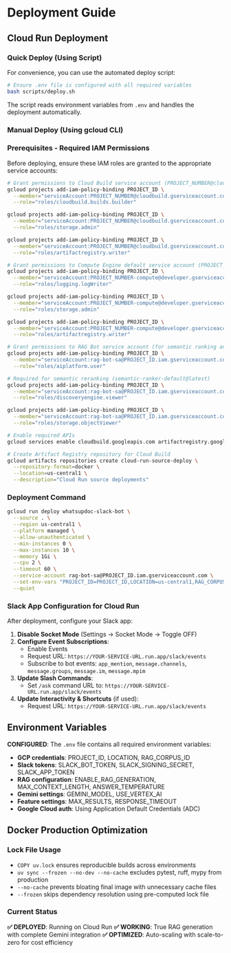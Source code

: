 # Deployment Guide

## Cloud Run Deployment

### Quick Deploy (Using Script)
For convenience, you can use the automated deploy script:

```bash
# Ensure .env file is configured with all required variables
bash scripts/deploy.sh
```

The script reads environment variables from `.env` and handles the deployment automatically.

### Manual Deploy (Using gcloud CLI)

### Prerequisites - Required IAM Permissions
Before deploying, ensure these IAM roles are granted to the appropriate service accounts:

```bash
# Grant permissions to Cloud Build service account (PROJECT_NUMBER@cloudbuild.gserviceaccount.com)
gcloud projects add-iam-policy-binding PROJECT_ID \
  --member="serviceAccount:PROJECT_NUMBER@cloudbuild.gserviceaccount.com" \
  --role="roles/cloudbuild.builds.builder"

gcloud projects add-iam-policy-binding PROJECT_ID \
  --member="serviceAccount:PROJECT_NUMBER@cloudbuild.gserviceaccount.com" \
  --role="roles/storage.admin"

gcloud projects add-iam-policy-binding PROJECT_ID \
  --member="serviceAccount:PROJECT_NUMBER@cloudbuild.gserviceaccount.com" \
  --role="roles/artifactregistry.writer"

# Grant permissions to Compute Engine default service account (PROJECT_NUMBER-compute@developer.gserviceaccount.com)
gcloud projects add-iam-policy-binding PROJECT_ID \
  --member="serviceAccount:PROJECT_NUMBER-compute@developer.gserviceaccount.com" \
  --role="roles/logging.logWriter"

gcloud projects add-iam-policy-binding PROJECT_ID \
  --member="serviceAccount:PROJECT_NUMBER-compute@developer.gserviceaccount.com" \
  --role="roles/storage.admin"

gcloud projects add-iam-policy-binding PROJECT_ID \
  --member="serviceAccount:PROJECT_NUMBER-compute@developer.gserviceaccount.com" \
  --role="roles/artifactregistry.writer"

# Grant permissions to RAG Bot service account (for semantic ranking and RAG functionality)
gcloud projects add-iam-policy-binding PROJECT_ID \
  --member="serviceAccount:rag-bot-sa@PROJECT_ID.iam.gserviceaccount.com" \
  --role="roles/aiplatform.user"

# Required for semantic reranking (semantic-ranker-default@latest)
gcloud projects add-iam-policy-binding PROJECT_ID \
  --member="serviceAccount:rag-bot-sa@PROJECT_ID.iam.gserviceaccount.com" \
  --role="roles/discoveryengine.viewer"

gcloud projects add-iam-policy-binding PROJECT_ID \
  --member="serviceAccount:rag-bot-sa@PROJECT_ID.iam.gserviceaccount.com" \
  --role="roles/storage.objectViewer"

# Enable required APIs
gcloud services enable cloudbuild.googleapis.com artifactregistry.googleapis.com run.googleapis.com

# Create Artifact Registry repository for Cloud Build
gcloud artifacts repositories create cloud-run-source-deploy \
  --repository-format=docker \
  --location=us-central1 \
  --description="Cloud Run source deployments"
```

### Deployment Command
```bash
gcloud run deploy whatsupdoc-slack-bot \
  --source . \
  --region us-central1 \
  --platform managed \
  --allow-unauthenticated \
  --min-instances 0 \
  --max-instances 10 \
  --memory 1Gi \
  --cpu 2 \
  --timeout 60 \
  --service-account rag-bot-sa@PROJECT_ID.iam.gserviceaccount.com \
  --set-env-vars "PROJECT_ID=PROJECT_ID,LOCATION=us-central1,RAG_CORPUS_ID=YOUR_RAG_CORPUS_ID,SLACK_BOT_TOKEN=xoxb-xxx,SLACK_SIGNING_SECRET=xxx,USE_GROUNDED_GENERATION=True,MAX_RESULTS=5,RESPONSE_TIMEOUT=30,BOT_NAME=whatsupdoc,RATE_LIMIT_PER_USER=10,RATE_LIMIT_WINDOW=60,GEMINI_MODEL=gemini-2.5-flash-lite,USE_VERTEX_AI=True,ENABLE_RAG_GENERATION=True,MAX_CONTEXT_LENGTH=100000,ANSWER_TEMPERATURE=0.1" \
  --quiet
```

### Slack App Configuration for Cloud Run
After deployment, configure your Slack app:
1. **Disable Socket Mode** (Settings → Socket Mode → Toggle OFF)
2. **Configure Event Subscriptions**:
   - Enable Events
   - Request URL: `https://YOUR-SERVICE-URL.run.app/slack/events`
   - Subscribe to bot events: `app_mention`, `message.channels`, `message.groups`, `message.im`, `message.mpim`
3. **Update Slash Commands**:
   - Set `/ask` command URL to: `https://YOUR-SERVICE-URL.run.app/slack/events`
4. **Update Interactivity & Shortcuts** (if used):
   - Request URL: `https://YOUR-SERVICE-URL.run.app/slack/events`

## Environment Variables

**CONFIGURED**: The `.env` file contains all required environment variables:
- **GCP credentials**: PROJECT_ID, LOCATION, RAG_CORPUS_ID
- **Slack tokens**: SLACK_BOT_TOKEN, SLACK_SIGNING_SECRET, SLACK_APP_TOKEN
- **RAG configuration**: ENABLE_RAG_GENERATION, MAX_CONTEXT_LENGTH, ANSWER_TEMPERATURE
- **Gemini settings**: GEMINI_MODEL, USE_VERTEX_AI
- **Feature settings**: MAX_RESULTS, RESPONSE_TIMEOUT
- **Google Cloud auth**: Using Application Default Credentials (ADC)

## Docker Production Optimization

### Lock File Usage
- `COPY uv.lock` ensures reproducible builds across environments
- `uv sync --frozen --no-dev --no-cache` excludes pytest, ruff, mypy from production
- `--no-cache` prevents bloating final image with unnecessary cache files
- `--frozen` skips dependency resolution using pre-computed lock file

### Current Status
**✅ DEPLOYED**: Running on Cloud Run
**✅ WORKING**: True RAG generation with complete Gemini integration
**✅ OPTIMIZED**: Auto-scaling with scale-to-zero for cost efficiency
